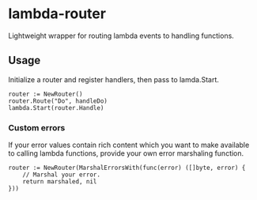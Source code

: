# lambda-router
Lightweight wrapper for routing lambda events to handling functions.

## Usage
Initialize a router and register handlers, then pass to lamda.Start.
```
router := NewRouter()
router.Route("Do", handleDo)
lambda.Start(router.Handle)
```

### Custom errors
If your error values contain rich content which you want to make available to
calling lambda functions, provide your own error marshaling function.
```
router := NewRouter(MarshalErrorsWith(func(error) ([]byte, error) {
	// Marshal your error.
	return marshaled, nil
}))
```
